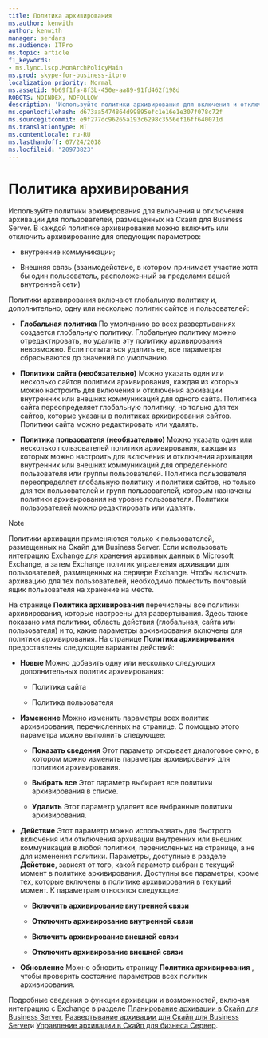 ```yaml
---
title: Политика архивирования
ms.author: kenwith
author: kenwith
manager: serdars
ms.audience: ITPro
ms.topic: article
f1_keywords:
- ms.lync.lscp.MonArchPolicyMain
ms.prod: skype-for-business-itpro
localization_priority: Normal
ms.assetid: 9b69f1fa-8f3b-450e-aa89-91fd462f198d
ROBOTS: NOINDEX, NOFOLLOW
description: 'Используйте политики архивирования для включения и отключения архивации для пользователей, размещенных на Скайп для Business Server. В каждой политике архивирования можно включить или отключить архивирование для следующих параметров:'
ms.openlocfilehash: d673aa5474864d99895efc1e16e1e307f078c72f
ms.sourcegitcommit: e9f277dc96265a193c6298c3556ef16ff640071d
ms.translationtype: MT
ms.contentlocale: ru-RU
ms.lasthandoff: 07/24/2018
ms.locfileid: "20973823"
---
```

# <a name="archiving-policy"></a>Политика архивирования
 
Используйте политики архивирования для включения и отключения архивации для пользователей, размещенных на Скайп для Business Server. В каждой политике архивирования можно включить или отключить архивирование для следующих параметров:
  
- внутренние коммуникации;
    
- Внешняя связь (взаимодействие, в котором принимает участие хотя бы один пользователь, расположенный за пределами вашей внутренней сети)
    
Политики архивирования включают глобальную политику и, дополнительно, одну или несколько политик сайтов и пользователей:
  
- **Глобальная политика** По умолчанию во всех развертываниях создается глобальную политику. Глобальную политику можно отредактировать, но удалить эту политику архивирования невозможно. Если попытаться удалить ее, все параметры сбрасываются до значений по умолчанию.
    
- **Политики сайта (необязательно)** Можно указать один или несколько сайтов политики архивирования, каждая из которых можно настроить для включения и отключения архивации внутренних или внешних коммуникаций для одного сайта. Политика сайта переопределяет глобальную политику, но только для тех сайтов, которые указаны в политиках архивирования сайтов. Политики сайта можно редактировать или удалять.
    
- **Политика пользователя (необязательно)** Можно указать один или несколько пользователей политики архивирования, каждая из которых можно настроить для включения и отключения архивации внутренних или внешних коммуникаций для определенного пользователя или группы пользователей. Политика пользователя переопределяет глобальную политику и политики сайтов, но только для тех пользователей и групп пользователей, которым назначены политики архивирования на уровне пользователя. Политики пользователей можно редактировать или удалять.
    
> [!NOTE]
> Политики архивации применяются только к пользователей, размещенных на Скайп для Business Server. Если использовать интеграцию Exchange для хранения архивных данных в Microsoft Exchange, а затем Exchange политик управления архивации для пользователей, размещенных на сервере Exchange. Чтобы включить архивацию для тех пользователей, необходимо поместить почтовый ящик пользователя на хранение на месте. 
  
На странице **Политика архивирования** перечислены все политики архивирования, которые настроены для развертывания. Здесь также показано имя политики, область действия (глобальная, сайта или пользователя) и то, какие параметры архивирования включены для политики архивирования. На странице **Политика архивирования** предоставлены следующие варианты действий:
- **Новые** Можно добавить одну или несколько следующих дополнительных политик архивирования:
    
  - Политика сайта
    
  - Политика пользователя
    
- **Изменение** Можно изменить параметры всех политик архивирования, перечисленных на странице. С помощью этого параметра можно выполнить следующее:
    
  - **Показать сведения** Этот параметр открывает диалоговое окно, в котором можно изменить параметры архивирования для политики архивирования.
    
  - **Выбрать все** Этот параметр выбирает все политики архивирования в списке.
    
  - **Удалить** Этот параметр удаляет все выбранные политики архивирования.
    
- **Действие** Этот параметр можно использовать для быстрого включения или отключения архивации внутренних или внешних коммуникаций в любой политики, перечисленных на странице, а не для изменения политики. Параметры, доступные в разделе **Действие**, зависят от того, какой параметр выбран в текущий момент в политике архивирования. Доступны все параметры, кроме тех, которые включены в политике архивирования в текущий момент. К параметрам относятся следующие:
    
  - **Включить архивирование внутренней связи**
    
  - **Отключить архивирование внутренней связи**
    
  - **Включить архивирование внешней связи**
    
  - **Отключить архивирование внешней связи**
    
- **Обновление** Можно обновить страницу **Политика архивирования** , чтобы проверить состояние параметров всех политик архивирования.
    
Подробные сведения о функции архивации и возможностей, включая интеграцию с Exchange в разделе [Планирование архивации в Скайп для Business Server](../../../plan-your-deployment/archiving/archiving.md), [Развертывание архивации для Скайп для Business Server](../../../deploy/deploy-archiving/deploy-archiving.md)и [Управление архивации в Скайп для бизнеса Сервер](../../../manage/archiving/archiving.md).

